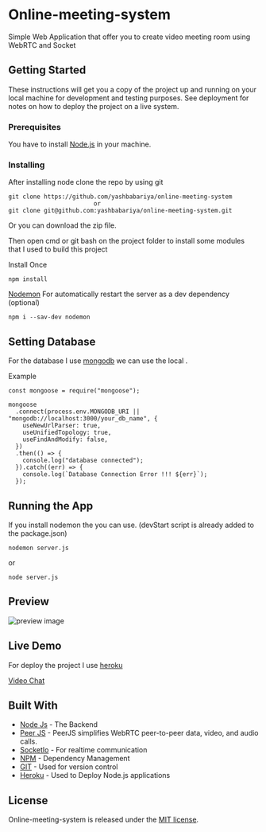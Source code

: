 # Online-meeting-system

Simple Web Application that offer you to create video meeting room using WebRTC and Socket

## Getting Started

These instructions will get you a copy of the project up and running on your local machine for development and testing purposes. See deployment for notes on how to deploy the project on a live system.

### Prerequisites

You have to install [Node.js](https://nodejs.org/en/) in your machine.

### Installing

After installing node clone the repo by using git

```
git clone https://github.com/yashbabariya/online-meeting-system
                        or
git clone git@github.com:yashbabariya/online-meeting-system.git
```

Or you can download the zip file.

Then open cmd or git bash on the project folder to install some modules that I used to build this project

Install Once

```
npm install
```

[Nodemon](https://www.npmjs.com/package/nodemon) For automatically restart the server as a dev dependency (optional)

```
npm i --sav-dev nodemon
```

## Setting Database

For the database I use [mongodb](https://www.mongodb.com/) we can use the local .

Example

```
const mongoose = require("mongoose");

mongoose
  .connect(process.env.MONGODB_URI || "mongodb://localhost:3000/your_db_name", {
    useNewUrlParser: true,
    useUnifiedTopology: true,
    useFindAndModify: false,
  })
  .then(() => {
    console.log("database connected");
  }).catch((err) => {
    console.log(`Database Connection Error !!! ${err}`);
  });
```

## Running the App

If you install nodemon the you can use. (devStart script is already added to the package.json)

```
nodemon server.js
```

or

```
node server.js
```

## Preview

<img src="preview/preview.gif" alt="preview image">

## Live Demo

For deploy the project I use [heroku](https://heroku.com)

[Video Chat](https://online-meeting-systems.herokuapp.com/)

## Built With

- [Node Js](https://nodejs.org/en/) - The Backend
- [Peer JS](https://peerjs.com/) - PeerJS simplifies WebRTC peer-to-peer data, video, and audio calls.
- [SocketIo](https://socket.io/) - For realtime communication
- [NPM](https://www.npmjs.com/) - Dependency Management
- [GIT](https://git-scm.com/) - Used for version control
- [Heroku](https://heroku.com) - Used to Deploy Node.js applications

## License

Online-meeting-system is released under the [MIT license](LICENSE.txt).
